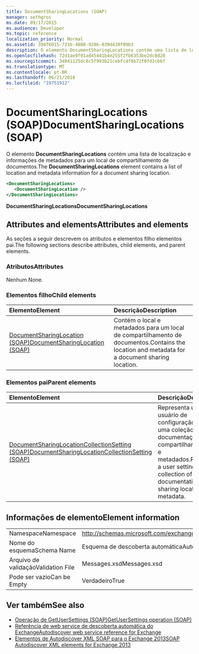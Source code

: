 ```yaml
---
title: DocumentSharingLocations (SOAP)
manager: sethgros
ms.date: 09/17/2015
ms.audience: Developer
ms.topic: reference
localization_priority: Normal
ms.assetid: 394f6015-721b-4800-9286-039d430f09b3
description: O elemento DocumentSharingLocations contém uma lista de localização e informações de metadados para um local de compartilhamento de documentos.
ms.openlocfilehash: 72d1ae9f01ad45441b4e255f2fb6353be2dc8d28
ms.sourcegitcommit: 34041125dc8c5f993b21cebfc4f8b72f0fd2cb6f
ms.translationtype: MT
ms.contentlocale: pt-BR
ms.lasthandoff: 06/21/2018
ms.locfileid: "19751912"
---
```

# <a name="documentsharinglocations-soap"></a><span data-ttu-id="e75e3-103">DocumentSharingLocations (SOAP)</span><span class="sxs-lookup"><span data-stu-id="e75e3-103">DocumentSharingLocations (SOAP)</span></span>

<span data-ttu-id="e75e3-104">O elemento **DocumentSharingLocations** contém uma lista de localização e informações de metadados para um local de compartilhamento de documentos.</span><span class="sxs-lookup"><span data-stu-id="e75e3-104">The **DocumentSharingLocations** element contains a list of location and metadata information for a document sharing location.</span></span> 
  
```XML
<DocumentSharingLocations>
   <DocumentSharingLocation />
</DocumentSharingLocations>
```

 <span data-ttu-id="e75e3-105">**DocumentSharingLocations**</span><span class="sxs-lookup"><span data-stu-id="e75e3-105">**DocumentSharingLocations**</span></span>
## <a name="attributes-and-elements"></a><span data-ttu-id="e75e3-106">Attributes and elements</span><span class="sxs-lookup"><span data-stu-id="e75e3-106">Attributes and elements</span></span>

<span data-ttu-id="e75e3-107">As seções a seguir descrevem os atributos e elementos filho elementos pai.</span><span class="sxs-lookup"><span data-stu-id="e75e3-107">The following sections describe attributes, child elements, and parent elements.</span></span>
  
### <a name="attributes"></a><span data-ttu-id="e75e3-108">Atributos</span><span class="sxs-lookup"><span data-stu-id="e75e3-108">Attributes</span></span>

<span data-ttu-id="e75e3-109">Nenhum.</span><span class="sxs-lookup"><span data-stu-id="e75e3-109">None.</span></span>
  
### <a name="child-elements"></a><span data-ttu-id="e75e3-110">Elementos filho</span><span class="sxs-lookup"><span data-stu-id="e75e3-110">Child elements</span></span>

|<span data-ttu-id="e75e3-111">**Elemento**</span><span class="sxs-lookup"><span data-stu-id="e75e3-111">**Element**</span></span>|<span data-ttu-id="e75e3-112">**Descrição**</span><span class="sxs-lookup"><span data-stu-id="e75e3-112">**Description**</span></span>|
|:-----|:-----|
|[<span data-ttu-id="e75e3-113">DocumentSharingLocation (SOAP)</span><span class="sxs-lookup"><span data-stu-id="e75e3-113">DocumentSharingLocation (SOAP)</span></span>](documentsharinglocation-soap.md) <br/> |<span data-ttu-id="e75e3-114">Contém o local e metadados para um local de compartilhamento de documentos.</span><span class="sxs-lookup"><span data-stu-id="e75e3-114">Contains the location and metadata for a document sharing location.</span></span>  <br/> |
   
### <a name="parent-elements"></a><span data-ttu-id="e75e3-115">Elementos pai</span><span class="sxs-lookup"><span data-stu-id="e75e3-115">Parent elements</span></span>

|<span data-ttu-id="e75e3-116">**Elemento**</span><span class="sxs-lookup"><span data-stu-id="e75e3-116">**Element**</span></span>|<span data-ttu-id="e75e3-117">**Descrição**</span><span class="sxs-lookup"><span data-stu-id="e75e3-117">**Description**</span></span>|
|:-----|:-----|
|[<span data-ttu-id="e75e3-118">DocumentSharingLocationCollectionSetting (SOAP)</span><span class="sxs-lookup"><span data-stu-id="e75e3-118">DocumentSharingLocationCollectionSetting (SOAP)</span></span>](documentsharinglocationcollectionsetting-soap.md) <br/> |<span data-ttu-id="e75e3-119">Representa um usuário de configuração que é uma coleção de documentação compartilhando locais e metadados.</span><span class="sxs-lookup"><span data-stu-id="e75e3-119">Represents a user setting that is a collection of documentation sharing locations and metadata.</span></span>  <br/> |
   
## <a name="element-information"></a><span data-ttu-id="e75e3-120">Informações de elemento</span><span class="sxs-lookup"><span data-stu-id="e75e3-120">Element information</span></span>

|||
|:-----|:-----|
|<span data-ttu-id="e75e3-121">Namespace</span><span class="sxs-lookup"><span data-stu-id="e75e3-121">Namespace</span></span>  <br/> |http://schemas.microsoft.com/exchange/2010/Autodiscover  <br/> |
|<span data-ttu-id="e75e3-122">Nome do esquema</span><span class="sxs-lookup"><span data-stu-id="e75e3-122">Schema Name</span></span>  <br/> |<span data-ttu-id="e75e3-123">Esquema de descoberta automática</span><span class="sxs-lookup"><span data-stu-id="e75e3-123">Autodiscover schema</span></span>  <br/> |
|<span data-ttu-id="e75e3-124">Arquivo de validação</span><span class="sxs-lookup"><span data-stu-id="e75e3-124">Validation File</span></span>  <br/> |<span data-ttu-id="e75e3-125">Messages.xsd</span><span class="sxs-lookup"><span data-stu-id="e75e3-125">Messages.xsd</span></span>  <br/> |
|<span data-ttu-id="e75e3-126">Pode ser vazio</span><span class="sxs-lookup"><span data-stu-id="e75e3-126">Can be Empty</span></span>  <br/> |<span data-ttu-id="e75e3-127">Verdadeiro</span><span class="sxs-lookup"><span data-stu-id="e75e3-127">True</span></span>  <br/> |
   
## <a name="see-also"></a><span data-ttu-id="e75e3-128">Ver também</span><span class="sxs-lookup"><span data-stu-id="e75e3-128">See also</span></span>

- [<span data-ttu-id="e75e3-129">Operação de GetUserSettings (SOAP)</span><span class="sxs-lookup"><span data-stu-id="e75e3-129">GetUserSettings operation (SOAP)</span></span>](getusersettings-operation-soap.md)
- [<span data-ttu-id="e75e3-130">Referência de web service de descoberta automática do Exchange</span><span class="sxs-lookup"><span data-stu-id="e75e3-130">Autodiscover web service reference for Exchange</span></span>](autodiscover-web-service-reference-for-exchange.md)
- [<span data-ttu-id="e75e3-131">Elementos de Autodiscover XML SOAP para o Exchange 2013</span><span class="sxs-lookup"><span data-stu-id="e75e3-131">SOAP Autodiscover XML elements for Exchange 2013</span></span>](soap-autodiscover-xml-elements-for-exchange-2013.md)

